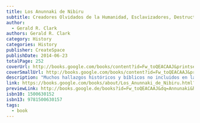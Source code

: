 ```yaml
---
title: Los Anunnaki de Nibiru
subtitle: Creadores Olvidados de la Humanidad, Esclavizadores, Destructores, Salvadores y Ocultos Arquitectos Del Nuevo Orden Mundial
author:
  - Gerald R. Clark
authors: Gerald R. Clark
category: History
categories: History
publisher: CreateSpace
publishDate: 2014-06-23
totalPage: 252
coverUrl: http://books.google.com/books/content?id=Fw_toQEACAAJ&printsec=frontcover&img=1&zoom=1&source=gbs_api
coverSmallUrl: http://books.google.com/books/content?id=Fw_toQEACAAJ&printsec=frontcover&img=1&zoom=5&source=gbs_api
description: "Muchos hallazgos históricos y bíblicos no incluidos en la Biblia canónica, ahora han salido a la luz. El acceso a los textos como la Perdido Libro de Enoch, los de Nag Hamadi Evangelios y el Libro de los Jubileos, entre otros es ahora ampliamente disponible y, cuando se sintetiza y se correlacionó con los documentos existentes, como la Biblia y Qu 'corrían, méritos repensar los orígenes y la intención de la civilización occidental. Prepárese para un viaje profundo creencia desafiante a través de la antigua Persia, Sumeria, Grecia, y la Atlántida; de Roma a los Estados Unidos, la sede de la Nueva Atlántida. Este libro no es como cualquier otro en el campo: esperar que la perspectiva aérea volando-guerrero de un piloto de helicóptero de ataque del Ejército, el filtro de BS de un ingeniero eléctrico, una medicina desafiante Estructural Integrador occidental, y el jugador didgeridoo todo el sur de California al mismo tiempo. Energía y materia, arrastre el sonido, los métodos de diseño de control esclavo utilizando el espectro electromagnético, la vida eterna, la gravedad, y el DMT se abordan en el presente documento. EE.UU. historia de la escuela pública no tiene en cuenta los sumerios, a pesar de que se les atribuye a todos los aspectos de la civilización moderna. Serie de televisión producida por el canal de la historia, al igual que los &quot;Ancient Aliens&quot; Series está ayudando a las masas en el despertar al hecho de que los Anunnaki no fuera un mito, tener documentos y artefactos que respaldan sus afirmaciones físicas dejadas haber creado a la humanidad, que se describe en un lenguaje altamente sofisticado. Fue en Sudáfrica, donde se dio lugar a la idea de crear un trabajador primitivo, es decir, la humanidad, para operar las minas de oro, la construcción de templos proporcionar mano de obra, y por lo general sirven todos los caprichos de los Antiguos Astronautas de Nibiru concibieron. Muchos de los Niburians, referenciados en el Génesis bíblico como los Elohim, conocido por los sumerios como los Anunnaki, fueron entronizados como dioses en Mesopotamia. Quizás es apropiado para los occidentales para estudiar los orígenes históricos y religiosos de los reyes y semidioses de Sumer, la primera cultura para proporcionar evidencia de la lengua de la escritura cuneiforme, con ningún antecedente. No sólo eran los registros mundanas, que se detallan como estaban, mantienen en tablillas de arcilla, decenas de miles de los cuales sobreviven hasta nuestros días, pero la historia y experiencia directa las cuentas de algunos de los habitantes famosos, como el rey Gilgamesh de Uruk, nos introducen en &quot;Los que desde el Cielo a la Tierra vinieron&quot;. Los astronautas Anunnaki provenían de un planeta, Nibiru, en nuestro propio sistema solar, cuyo apogeo reside en una órbita elíptica retrógrada 3600 más allá de Plutón. Según sus registros, probablemente utilizando espectroscopia como hacen los científicos de hoy, localizaron el oro en el planeta Tierra. Debido a una atmósfera no en Nibiru, Anu su rey, envió a su científico preeminente y su hijo primogénito, Enki, en una misión espacial a la Tierra para recuperar el oro suficiente que pueda ser ionizado en una capa de la atmósfera, como un escudo contra la radiación solar minas de oro Anunnaki en Africa se han encontrado y fechado de carbono. Las operaciones mineras se estaban produciendo en el momento exacto y la ubicacion que el &quot;Eve Estudio Genetico&quot; indica: orígenes geneticos de Womankind están innegablemente vinculados a la operación de extraccion de oro de Enki. Usando el accountm sumeria muchas de las minas, casas y templos utilizados por los trabajadores primitivos y dioses, nuestros verdaderos antepasados se han encontrado en Africa. Disfrute de esta lectura intelectual, es, estimulante-pineal glandula endiablada, y vale la pena! El Kindle Ahora!"
link: https://books.google.com/books/about/Los_Anunnaki_de_Nibiru.html?hl=&id=Fw_toQEACAAJ
previewLink: http://books.google.de/books?id=Fw_toQEACAAJ&dq=Annunaki&hl=&as_pt=BOOKS&cd=38&source=gbs_api
isbn10: 1500630152
isbn13: 9781500630157
tags:
  - book
---
```

